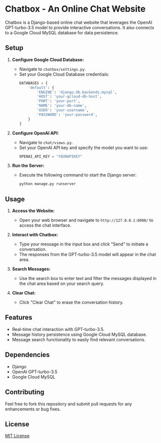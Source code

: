 # Chatbox - An Online Chat Website

Chatbox is a Django-based online chat website that leverages the OpenAI GPT-turbo-3.5 model to provide interactive conversations. It also connects to a Google Cloud MySQL database for data persistence.

## Setup

1. **Configure Google Cloud Database:**
   - Navigate to `chatbox/settings.py`.
   - Set your Google Cloud Database credentials:
     ```python
     DATABASES = {
         'default': {
             'ENGINE': 'django.db.backends.mysql',
             'HOST': 'your-gcloud-db-host',
             'PORT': 'your-port',
             'NAME': 'your-db-name',
             'USER': 'your-username',
             'PASSWORD': 'your-password',
         }
     }
     ```

2. **Configure OpenAI API:**
   - Navigate to `chat/views.py`.
   - Set your OpenAI API key and specify the model you want to use:
     ```python
     OPENAI_API_KEY = "YOURAPIKEY"
     ```

3. **Run the Server:**
   - Execute the following command to start the Django server:
     ```bash
     python manage.py runserver
     ```

## Usage

1. **Access the Website:**
   - Open your web browser and navigate to `http://127.0.0.1:8000/` to access the chat interface.

2. **Interact with Chatbox:**
   - Type your message in the input box and click "Send" to initiate a conversation.
   - The responses from the GPT-turbo-3.5 model will appear in the chat area.

3. **Search Messages:**
   - Use the search box to enter text and filter the messages displayed in the chat area based on your search query.

4. **Clear Chat:**
   - Click "Clear Chat" to erase the conversation history.

## Features

- Real-time chat interaction with GPT-turbo-3.5.
- Message history persistence using Google Cloud MySQL database.
- Message search functionality to easily find relevant conversations.

## Dependencies

- Django
- OpenAI GPT-turbo-3.5
- Google Cloud MySQL

## Contributing

Feel free to fork this repository and submit pull requests for any enhancements or bug fixes.

## License

[MIT License](LICENSE)


